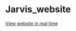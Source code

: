 # Jarvis_website

<a href='https://rabbitarts.github.io/Jarvis_website/'>View website in real time</a>

